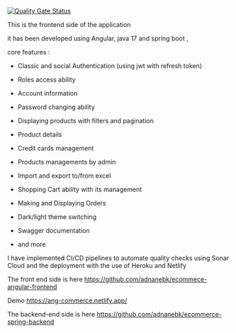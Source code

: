 
[![Quality Gate Status](https://sonarcloud.io/api/project_badges/measure?project=adnanebk_ecommece-angular-frontend&metric=alert_status)](https://sonarcloud.io/summary/new_code?id=adnanebk_ecommece-angular-frontend)

This is the frontend side of the application

it has been developed using Angular, java 17 and spring boot  ,

core features :

* Classic and social Authentication (using jwt with refresh token)

* Roles access ability

* Account information

* Password changing ability

* Displaying products with filters and pagination

* Product details

* Credit cards management

* Products managements by admin

* Import and export to/from excel

* Shopping Cart ability with its management

* Making and Displaying Orders

* Dark/light theme switching

* Swagger documentation

* and more

I have implemented CI/CD pipelines to automate quality checks using Sonar Cloud and the deployment with the use of Heroku and Netlify

The front end side is here https://github.com/adnanebk/ecommece-angular-frontend

Demo https://ang-commerce.netlify.app/


The backend-end side is here https://github.com/adnanebk/ecommerce-spring-backend
